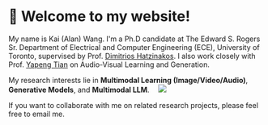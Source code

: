 # 🎊 Welcome to my website!

My name is Kai (Alan) Wang. I'm a Ph.D candidate at The Edward S. Rogers Sr. Department of Electrical and Computer Engineering (ECE), University of Toronto, supervised by Prof. [Dimitrios Hatzinakos](https://www.comm.utoronto.ca/~dimitris/). I also work closely with Prof. [Yapeng Tian](https://www.yapengtian.com/) on Audio-Visual Learning and Generation. 

My research interests lie in  **Multimodal Learning (Image/Video/Audio)**, **Generative Models**, and **Multimodal LLM**. &ensp;&ensp;<a href='https://scholar.google.ca/citations?user=dBVSZWAAAAAJ&hl=en'><img src="https://img.shields.io/endpoint?logo=Google%20Scholar&url=https%3A%2F%2Fcdn.jsdelivr.net%2Fgh%2Fkaiw7%2Fkaiw7.github.io@google-scholar-stats%2Fgs_data_shieldsio.json&labelColor=f6f6f6&color=9cf&style=flat&label=citations"></a> 

If you want to collaborate with me on related research projects, please feel free to email me. 